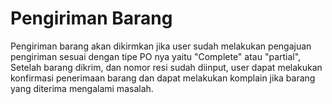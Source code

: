 # Pengiriman Barang

Pengiriman barang akan dikirmkan jika user sudah melakukan pengajuan pengiriman sesuai dengan tipe PO nya yaitu "Complete" atau "partial",   
Setelah barang dikrim, dan nomor resi sudah diinput, user dapat melakukan konfirmasi penerimaan barang dan dapat melakukan komplain jika barang yang diterima mengalami masalah.

